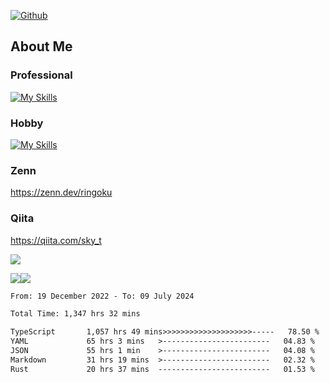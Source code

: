 [![Github](https://img.shields.io/github/followers/skyt-a?label=Follow&style=social)](https://github.com/skyt-a)

## About Me
### Professional
[![My Skills](https://skillicons.dev/icons?i=react,ts,js,nodejs,java,graphql,firebase,githubactions&theme=light)](https://skillicons.dev)
### Hobby
[![My Skills](https://skillicons.dev/icons?i=unity,rust,py&theme=light)](https://skillicons.dev)

### Zenn
https://zenn.dev/ringoku
### Qiita
https://qiita.com/sky_t


![](https://github-profile-summary-cards.vercel.app/api/cards/profile-details?username=skyt-a&theme=default)

![](https://github-profile-summary-cards.vercel.app/api/cards/repos-per-language?username=skyt-a&theme=default)![](https://github-profile-summary-cards.vercel.app/api/cards/stats?username=RinGoku&theme=default)

<!--START_SECTION:waka-->

```txt
From: 19 December 2022 - To: 09 July 2024

Total Time: 1,347 hrs 32 mins

TypeScript       1,057 hrs 49 mins>>>>>>>>>>>>>>>>>>>>-----   78.50 %
YAML             65 hrs 3 mins   >------------------------   04.83 %
JSON             55 hrs 1 min    >------------------------   04.08 %
Markdown         31 hrs 19 mins  >------------------------   02.32 %
Rust             20 hrs 37 mins  -------------------------   01.53 %
```

<!--END_SECTION:waka-->
